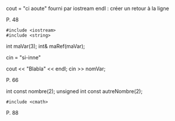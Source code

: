 cout = "ci aoute"
fourni par iostream
endl : créer un retour à la ligne

P. 48

```
#include <iostream>
#include <string>
```

int maVar(3);
int& maRef(maVar);

cin = "si-inne"

cout << "Blabla" << endl;
cin >> nomVar;

P. 66

int const nombre(2);
unsigned int const autreNombre(2);

`#include <cmath>`

P. 88
